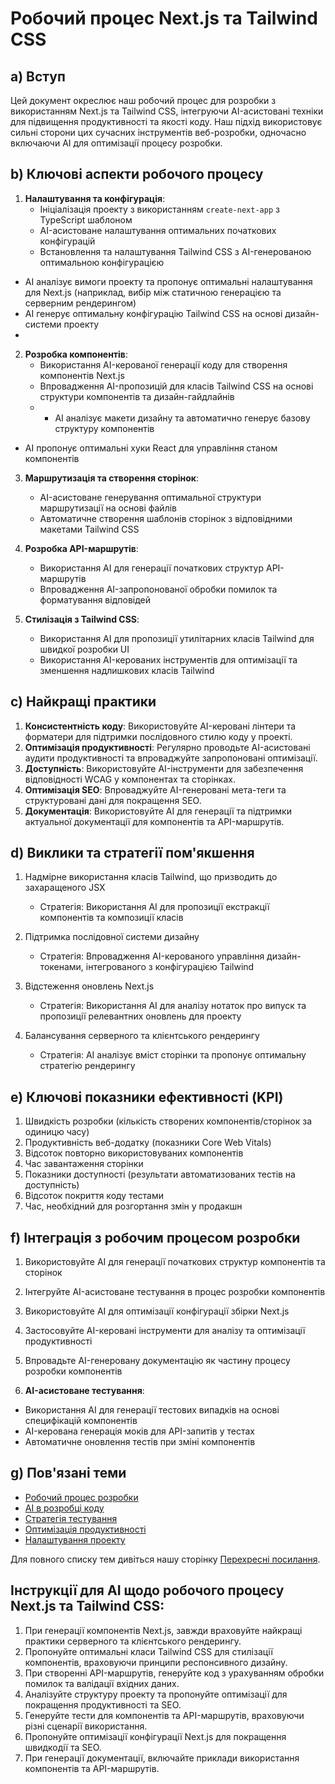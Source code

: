 # Робочий процес Next.js та Tailwind CSS

## a) Вступ

Цей документ окреслює наш робочий процес для розробки з використанням Next.js та Tailwind CSS, інтегруючи AI-асистовані техніки для підвищення продуктивності та якості коду. Наш підхід використовує сильні сторони цих сучасних інструментів веб-розробки, одночасно включаючи AI для оптимізації процесу розробки.

## b) Ключові аспекти робочого процесу

1. **Налаштування та конфігурація**:
   - Ініціалізація проекту з використанням `create-next-app` з TypeScript шаблоном
   - AI-асистоване налаштування оптимальних початкових конфігурацій
   - Встановлення та налаштування Tailwind CSS з AI-генерованою оптимальною конфігурацією
- AI аналізує вимоги проекту та пропонує оптимальні налаштування для Next.js (наприклад, вибір між статичною генерацією та серверним рендерингом)
- AI генерує оптимальну конфігурацію Tailwind CSS на основі дизайн-системи проекту
- 
2. **Розробка компонентів**:
   - Використання AI-керованої генерації коду для створення компонентів Next.js
   - Впровадження AI-пропозицій для класів Tailwind CSS на основі структури компонентів та дизайн-гайдлайнів
   - - AI аналізує макети дизайну та автоматично генерує базову структуру компонентів
- AI пропонує оптимальні хуки React для управління станом компонентів

3. **Маршрутизація та створення сторінок**:
   - AI-асистоване генерування оптимальної структури маршрутизації на основі файлів
   - Автоматичне створення шаблонів сторінок з відповідними макетами Tailwind CSS

4. **Розробка API-маршрутів**:
   - Використання AI для генерації початкових структур API-маршрутів
   - Впровадження AI-запропонованої обробки помилок та форматування відповідей

5. **Стилізація з Tailwind CSS**:
   - Використання AI для пропозиції утилітарних класів Tailwind для швидкої розробки UI
   - Використання AI-керованих інструментів для оптимізації та зменшення надлишкових класів Tailwind

## c) Найкращі практики

1. **Консистентність коду**: Використовуйте AI-керовані лінтери та форматери для підтримки послідовного стилю коду у проекті.
2. **Оптимізація продуктивності**: Регулярно проводьте AI-асистовані аудити продуктивності та впроваджуйте запропоновані оптимізації.
3. **Доступність**: Використовуйте AI-інструменти для забезпечення відповідності WCAG у компонентах та сторінках.
4. **Оптимізація SEO**: Впроваджуйте AI-генеровані мета-теги та структуровані дані для покращення SEO.
5. **Документація**: Використовуйте AI для генерації та підтримки актуальної документації для компонентів та API-маршрутів.

## d) Виклики та стратегії пом'якшення

1. Надмірне використання класів Tailwind, що призводить до захаращеного JSX
   - Стратегія: Використання AI для пропозиції екстракції компонентів та композиції класів

2. Підтримка послідовної системи дизайну
   - Стратегія: Впровадження AI-керованого управління дизайн-токенами, інтегрованого з конфігурацією Tailwind

3. Відстеження оновлень Next.js
   - Стратегія: Використання AI для аналізу нотаток про випуск та пропозиції релевантних оновлень для проекту

4. Балансування серверного та клієнтського рендерингу
   - Стратегія: AI аналізує вміст сторінки та пропонує оптимальну стратегію рендерингу

## e) Ключові показники ефективності (KPI)

1. Швидкість розробки (кількість створених компонентів/сторінок за одиницю часу)
2. Продуктивність веб-додатку (показники Core Web Vitals)
3. Відсоток повторно використовуваних компонентів
4. Час завантаження сторінки
5. Показники доступності (результати автоматизованих тестів на доступність)
6. Відсоток покриття коду тестами
7. Час, необхідний для розгортання змін у продакшн

## f) Інтеграція з робочим процесом розробки

1. Використовуйте AI для генерації початкових структур компонентів та сторінок
2. Інтегруйте AI-асистоване тестування в процес розробки компонентів
3. Використовуйте AI для оптимізації конфігурації збірки Next.js
4. Застосовуйте AI-керовані інструменти для аналізу та оптимізації продуктивності
5. Впровадьте AI-генеровану документацію як частину процесу розробки компонентів

6. **AI-асистоване тестування**:
- Використання AI для генерації тестових випадків на основі специфікацій компонентів
- AI-керована генерація моків для API-запитів у тестах
- Автоматичне оновлення тестів при зміні компонентів

## g) Пов'язані теми

- [Робочий процес розробки](02_development_workflow.md)
- [AI в розробці коду](../01_project_guidelines/03_ai_specific_guidelines.md#ai-in-code-development)
- [Стратегія тестування](../06_testing_strategy/00_intro.md)
- [Оптимізація продуктивності](../05_optimization_and_security/01_performance_optimization.md)
- [Налаштування проекту](../07_project_management/01_project_setup.md)

Для повного списку тем дивіться нашу сторінку [Перехресні посилання](../cross_references.md).

## Інструкції для AI щодо робочого процесу Next.js та Tailwind CSS:

1. При генерації компонентів Next.js, завжди враховуйте найкращі практики серверного та клієнтського рендерингу.
2. Пропонуйте оптимальні класи Tailwind CSS для стилізації компонентів, враховуючи принципи респонсивного дизайну.
3. При створенні API-маршрутів, генеруйте код з урахуванням обробки помилок та валідації вхідних даних.
4. Аналізуйте структуру проекту та пропонуйте оптимізації для покращення продуктивності та SEO.
5. Генеруйте тести для компонентів та API-маршрутів, враховуючи різні сценарії використання.
6. Пропонуйте оптимізації конфігурації Next.js для покращення швидкодії та SEO.
7. При генерації документації, включайте приклади використання компонентів та API-маршрутів.